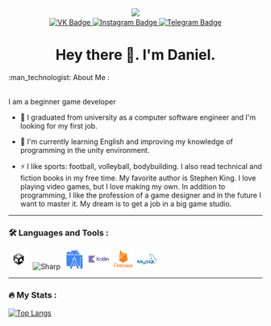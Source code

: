 <div id="header" align="center">
  <img src="https://media.giphy.com/media/AY8aN6yUz3pu45oiL1/giphy-downsized-large.gif" width="300"/>

<div id="badges">
  <a href="https://vk.com/enot_124">
    <img src="https://img.shields.io/badge/ВКонтакте-blue?logo=vk&logoColor=white&style=for-the-badge" alt="VK Badge"/>
  </a>
  <a href="https://www.instagram.com/dan_enot124">
    <img src="https://img.shields.io/badge/Instagram-purple?logo=instagram&logoColor=white&style=for-the-badge" alt="Instagram Badge"/>
  </a>
  <a href="https://t.me/enot_124">
    <img src="https://img.shields.io/badge/Telegram-blue?logo=telegram&logoColor=white&style=for-the-badge" alt="Telegram Badge"/>
  </a>
</div>
<h1>
  Hey there 👋. I'm Daniel.
</h1>
</div>
 :man_technologist: About Me :<br><br>
 
  I am a beginner game developer<br>
  
- :telescope: I graduated from university as a computer software engineer and I'm looking for my first job.

- :seedling: I'm currently learning English and improving my knowledge of programming in the unity environment.

- :zap: I like sports: football, volleyball, bodybuilding. I also read technical and fiction books in my free time. My favorite author is Stephen King. I love playing video games, but I love making my own. In addition to programming, I like the profession of a game designer and in the future I want to master it. My dream is to get a job in a big game studio.

---

### :hammer_and_wrench: Languages and Tools :
<div>
  <img src="https://github.com/devicons/devicon/blob/master/icons/unity/unity-original.svg" title="Unity" alt="Unity" width="40" height="40"/>&nbsp;
  <img src="https://www.fauzsoft.com/images/c.png" title="Sharp" alt="Sharp" width="40" height="40"/>&nbsp;
  <img src="https://github.com/devicons/devicon/blob/master/icons/androidstudio/androidstudio-plain.svg" title="AndroidStudio" alt="AndroidStudio" width="40" height="40"/>&nbsp;
  <img src="https://github.com/devicons/devicon/blob/master/icons/kotlin/kotlin-plain-wordmark.svg" title="Kotlin" alt="Kotlin" width="40" height="40"/>&nbsp;
  <img src="https://github.com/devicons/devicon/blob/master/icons/firebase/firebase-plain-wordmark.svg" title="Firebase" alt="Firebase" width="40" height="40"/>&nbsp;
  <img src="https://github.com/devicons/devicon/blob/master/icons/mysql/mysql-plain-wordmark.svg" title="MySQL" alt="MySQL" width="40" height="40"/>&nbsp;
</div>

---

### :fire: My Stats :
[![Top Langs](https://github-readme-stats.vercel.app/api/top-langs/?username=Enot124&layout=compact)](https://github.com/anuraghazra/github-readme-stats)
<!--
**Enot124/Enot124** is a ✨ _special_ ✨ repository because its `README.md` (this file) appears on your GitHub profile.

Here are some ideas to get you started:

- 🔭 I’m currently working on ...
- 🌱 I’m currently learning ...
- 👯 I’m looking to collaborate on ...
- 🤔 I’m looking for help with ...
- 💬 Ask me about ...
- 📫 How to reach me: ...
- 😄 Pronouns: ...
- ⚡ Fun fact: ...
-->
